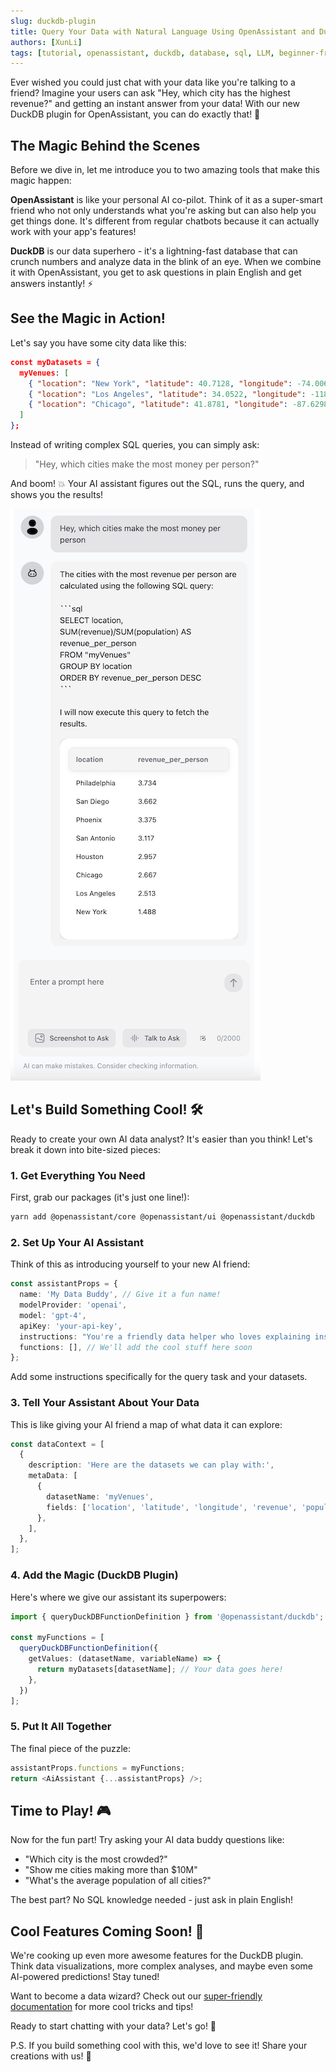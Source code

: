 ```yaml
---
slug: duckdb-plugin
title: Query Your Data with Natural Language Using OpenAssistant and DuckDB
authors: [XunLi]
tags: [tutorial, openassistant, duckdb, database, sql, LLM, beginner-friendly]
---
```


Ever wished you could just chat with your data like you're talking to a friend? Imagine your users can ask "Hey, which city has the highest revenue?" and getting an instant answer from your data! With our new DuckDB plugin for OpenAssistant, you can do exactly that! 🚀

<!--truncate-->

## The Magic Behind the Scenes

Before we dive in, let me introduce you to two amazing tools that make this magic happen:

**OpenAssistant** is like your personal AI co-pilot. Think of it as a super-smart friend who not only understands what you're asking but can also help you get things done. It's different from regular chatbots because it can actually work with your app's features!

**DuckDB** is our data superhero - it's a lightning-fast database that can crunch numbers and analyze data in the blink of an eye. When we combine it with OpenAssistant, you get to ask questions in plain English and get answers instantly! ⚡

## See the Magic in Action!

Let's say you have some city data like this:

```json
const myDatasets = {
  myVenues: [
    { "location": "New York", "latitude": 40.7128, "longitude": -74.0060, "revenue": 12500000, "population": 8400000 },
    { "location": "Los Angeles", "latitude": 34.0522, "longitude": -118.2437, "revenue": 9800000, "population": 3900000 },
    { "location": "Chicago", "latitude": 41.8781, "longitude": -87.6298, "revenue": 7200000, "population": 2700000 }
  ]
};
```

Instead of writing complex SQL queries, you can simply ask:
> "Hey, which cities make the most money per person?"

And boom! 💥 Your AI assistant figures out the SQL, runs the query, and shows you the results!

![Query Result](../images/duckdbPlugin-2-400.png)

## Let's Build Something Cool! 🛠️

Ready to create your own AI data analyst? It's easier than you think! Let's break it down into bite-sized pieces:

### 1. Get Everything You Need

First, grab our packages (it's just one line!):

```bash
yarn add @openassistant/core @openassistant/ui @openassistant/duckdb
```

### 2. Set Up Your AI Assistant

Think of this as introducing yourself to your new AI friend:

```typescript
const assistantProps = {
  name: 'My Data Buddy', // Give it a fun name!
  modelProvider: 'openai',
  model: 'gpt-4',
  apiKey: 'your-api-key',
  instructions: "You're a friendly data helper who loves explaining insights in simple terms!",
  functions: [], // We'll add the cool stuff here soon
};
```

Add some instructions specifically for the query task and your datasets.

### 3. Tell Your Assistant About Your Data

This is like giving your AI friend a map of what data it can explore:

```typescript
const dataContext = [
  {
    description: 'Here are the datasets we can play with:',
    metaData: [
      {
        datasetName: 'myVenues',
        fields: ['location', 'latitude', 'longitude', 'revenue', 'population'],
      },
    ],
  },
];
```

### 4. Add the Magic (DuckDB Plugin)

Here's where we give our assistant its superpowers:

```typescript
import { queryDuckDBFunctionDefinition } from '@openassistant/duckdb';

const myFunctions = [
  queryDuckDBFunctionDefinition({
    getValues: (datasetName, variableName) => {
      return myDatasets[datasetName]; // Your data goes here!
    },
  })
];
```

### 5. Put It All Together

The final piece of the puzzle:

```typescript
assistantProps.functions = myFunctions;
return <AiAssistant {...assistantProps} />;
```

## Time to Play! 🎮

Now for the fun part! Try asking your AI data buddy questions like:
- "Which city is the most crowded?"
- "Show me cities making more than $10M"
- "What's the average population of all cities?"

The best part? No SQL knowledge needed - just ask in plain English! 

## Cool Features Coming Soon! 🎯

We're cooking up even more awesome features for the DuckDB plugin. Think data visualizations, more complex analyses, and maybe even some AI-powered predictions! Stay tuned! 

Want to become a data wizard? Check out our [super-friendly documentation](/docs/tutorial-extras/duckdb-plugin) for more cool tricks and tips!

Ready to start chatting with your data? Let's go! 🚀

P.S. If you build something cool with this, we'd love to see it! Share your creations with us! 🌟
